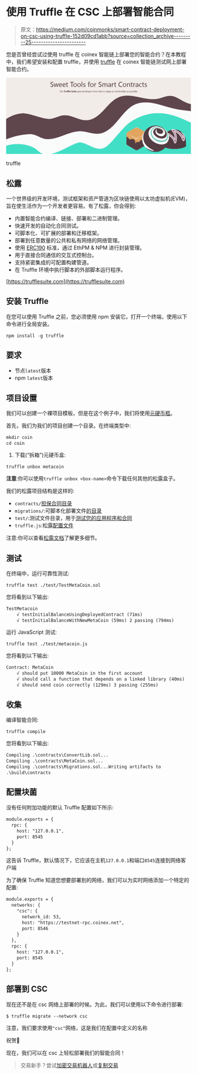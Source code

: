 # 使用 Truffle 在 CSC 上部署智能合同

> 原文：<https://medium.com/coinmonks/smart-contract-deployment-on-csc-using-truffle-152d09cd1abb?source=collection_archive---------25----------------------->

您是否曾经尝试过使用 truffle 在 coinex 智能链上部署您的智能合约？在本教程中，我们希望安装和配置 truffle，并使用 [truffle](https://trufflesuite.com) 在 coinex 智能链测试网上部署智能合约。

![](img/c50ec71ae9c025bc8f3952a1bd09bbde.png)

truffle

## 松露

一个世界级的开发环境，测试框架和资产管道为区块链使用以太坊虚拟机(EVM)，旨在使生活作为一个开发者更容易。有了松露，你会得到:

*   内置智能合约编译、链接、部署和二进制管理。
*   快速开发的自动化合同测试。
*   可脚本化、可扩展的部署和迁移框架。
*   部署到任意数量的公共和私有网络的网络管理。
*   使用 [ERC190](https://github.com/ethereum/EIPs/issues/190) 标准，通过 EthPM & NPM 进行封装管理。
*   用于直接合同通信的交互式控制台。
*   支持紧密集成的可配置构建管道。
*   在 Truffle 环境中执行脚本的外部脚本运行程序。

[https://trufflesuite.com](https://trufflesuite.com)

## 安装 Truffle

在您可以使用 Truffle 之前，您必须使用 npm 安装它。打开一个终端，使用以下命令进行全局安装。

```
npm install -g truffle
```

## 要求

*   节点`latest`版本
*   npm `latest`版本

## 项目设置

我们可以创建一个裸项目模板，但是在这个例子中，我们将使用[元硬币框](https://trufflesuite.com/boxes/metacoin)。

首先，我们为我们的项目创建一个目录。在终端类型中:

```
mkdir coin
cd coin
```

1.  下载(“拆箱”)元硬币盒:

```
truffle unbox metacoin
```

**注意**:你可以使用`truffle unbox <box-name>`命令下载任何其他的松露盒子。

我们的松露项目结构是这样的:

*   `contracts/`[担保合同目录](https://trufflesuite.com/docs/truffle/getting-started/interacting-with-your-contracts)
*   `migrations/`:可脚本化部署文件[的目录](https://trufflesuite.com/docs/truffle/getting-started/running-migrations#migration-files)
*   `test/`:测试文件目录，用于[测试您的应用程序和合同](https://trufflesuite.com/docs/truffle/testing/testing-your-contracts)
*   `truffle.js`:松露[配置文件](https://trufflesuite.com/docs/truffle/reference/configuration)

注意:你可以查看[松露文档](https://trufflesuite.com/docs)了解更多细节。

## 测试

在终端中，运行可靠性测试:

```
truffle test ./test/TestMetaCoin.sol
```

您将看到以下输出:

```
TestMetacoin
    √ testInitialBalanceUsingDeployedContract (71ms)
    √ testInitialBalanceWithNewMetaCoin (59ms) 2 passing (794ms)
```

运行 JavaScript 测试:

```
truffle test ./test/metacoin.js
```

您将看到以下输出:

```
Contract: MetaCoin
    √ should put 10000 MetaCoin in the first account
    √ should call a function that depends on a linked library (40ms)
    √ should send coin correctly (129ms) 3 passing (255ms)
```

## 收集

编译智能合同:

```
truffle compile
```

您将看到以下输出:

```
Compiling .\contracts\ConvertLib.sol...
Compiling .\contracts\MetaCoin.sol...
Compiling .\contracts\Migrations.sol...Writing artifacts to .\build\contracts
```

## 配置块菌

没有任何附加功能的默认 Truffle 配置如下所示:

```
module.exports = {
  rpc: {
    host: "127.0.0.1",
    port: 8545
  }
};
```

这告诉 Truffle，默认情况下，它应该在主机`127.0.0.1`和端口`8545`连接到网络客户端

为了确保 Truffle 知道您想要部署到的网络，我们可以为实时网络添加一个特定的配置:

```
module.exports = {
  networks: {
    "csc": {
      network_id: 53,
      host: "https://testnet-rpc.coinex.net",
      port: 8546
    }
  },
  rpc: {
    host: "127.0.0.1",
    port: 8545
  }
};
```

## 部署到 CSC

现在还不是在 csc 网络上部署的时候。为此，我们可以使用以下命令进行部署:

```
$ truffle migrate --network csc
```

注意，我们要求使用`"csc"`网络，这是我们在配置中定义的名称

祝贺🥳

现在，我们可以在 csc 上轻松部署我们的智能合同！

> 交易新手？尝试[加密交易机器人](/coinmonks/crypto-trading-bot-c2ffce8acb2a)或[复制交易](/coinmonks/top-10-crypto-copy-trading-platforms-for-beginners-d0c37c7d698c)
